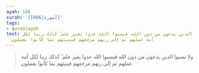 ```yaml
---
ayah: 108
surah: '[[006|سورة]]'
tags:
- quran/ayah
text: ولا تسبوا الذين يدعون من دون الله فيسبوا الله عدوا بغير علم ۗ كذلك زينا لكل
  أمة عملهم ثم إلى ربهم مرجعهم فينبئهم بما كانوا يعملون
---
```

> ولا تسبوا الذين يدعون من دون الله فيسبوا الله عدوا بغير علم ۗ كذلك زينا لكل أمة عملهم ثم إلى ربهم مرجعهم فينبئهم بما كانوا يعملون
